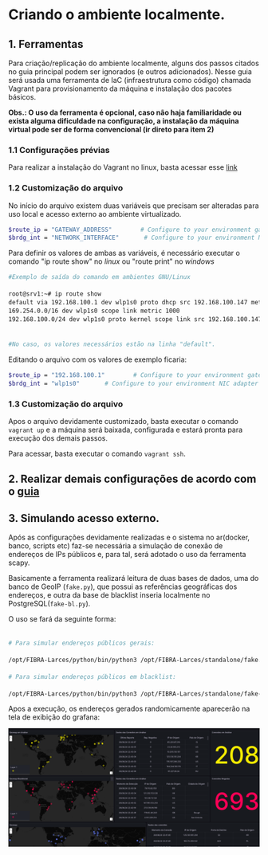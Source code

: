 # Criando o ambiente localmente.

## 1. Ferramentas

Para criação/replicação do ambiente localmente, alguns dos passos citados no guia principal podem ser ignorados (e outros adicionados). Nesse guia será usada uma ferramenta de IaC (infraestrutura como código) chamada Vagrant para provisionamento da máquina e instalação dos pacotes básicos.

**Obs.: O uso da ferramenta é opcional, caso não haja familiaridade ou exista alguma dificuldade na configuração, a instalação da máquina virtual pode ser de forma convencional (ir direto para item 2)**

### 1.1 Configurações prévias

Para realizar a instalação do Vagrant no linux, basta acessar esse [link](https://developer.hashicorp.com/vagrant/downloads#linux)


### 1.2 Customização do arquivo

No início do arquivo existem duas variáveis que precisam ser alteradas para uso local e acesso externo ao ambiente virtualizado.

```bash
$route_ip = "GATEWAY_ADDRESS"        # Configure to your environment gateway ip address
$brdg_int = "NETWORK_INTERFACE"       # Configure to your environment NIC adapter
```

Para definir os valores de ambas as variáveis, é necessário executar o comando "ip route show" no *linux* ou "route print" no *windows*

```bash
#Exemplo de saída do comando em ambientes GNU/Linux

root@srv1:~# ip route show
default via 192.168.100.1 dev wlp1s0 proto dhcp src 192.168.100.147 metric 600 
169.254.0.0/16 dev wlp1s0 scope link metric 1000 
192.168.100.0/24 dev wlp1s0 proto kernel scope link src 192.168.100.147 metric 600 


#No caso, os valores necessários estão na linha "default". 

```

Editando o arquivo com os valores de exemplo ficaria:

```bash
$route_ip = "192.168.100.1"        # Configure to your environment gateway ip address
$brdg_int = "wlp1s0"       # Configure to your environment NIC adapter
```

### 1.3 Customização do arquivo

Apos o arquivo devidamente customizado, basta executar o comando ```vagrant up``` e a máquina será baixada, configurada e estará pronta para execução dos demais passos.

Para acessar, basta executar o comando ```vagrant ssh```.

## 2. Realizar demais configurações de acordo com o [guia](https://github.com/mascosta/FIBRA-UECE/tree/main#baixando-e-armazenando-a-base-de-geolocaliza%C3%A7%C3%A3o)

## 3. Simulando acesso externo.

Após as configurações devidamente realizadas e o sistema no ar(docker, banco, scripts etc) faz-se necessária a simulação de conexão de endereços de IPs públicos e, para tal, será adotado o uso da ferramenta scapy. 

Basicamente a ferramenta realizará leitura de duas bases de dados, uma do banco de GeoIP (```fake.py```), que possui as referências geográficas dos endereços, e outra da base de blacklist inseria localmente no PostgreSQL(```fake-bl.py```).

O uso se fará da seguinte forma:

```bash

# Para simular endereços públicos gerais:

/opt/FIBRA-Larces/python/bin/python3 /opt/FIBRA-Larces/standalone/fake.py

# Para simular endereços públicos em blacklist:

/opt/FIBRA-Larces/python/bin/python3 /opt/FIBRA-Larces/standalone/fake-bl.py

```

Apos a execução, os endereços gerados randomicamente aparecerão na tela de exibição do grafana:

![GrafanaFK](../imgs/grafanaFake.png)
